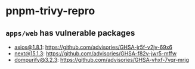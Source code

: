 # pnpm-trivy-repro

## `apps/web` has vulnerable packages

- axios@1.8.1: <https://github.com/advisories/GHSA-jr5f-v2jv-69x6>
- next@15.1.3: <https://github.com/advisories/GHSA-f82v-jwr5-mffw>
- dompurify@3.2.3: <https://github.com/advisories/GHSA-vhxf-7vqr-mrjg>
